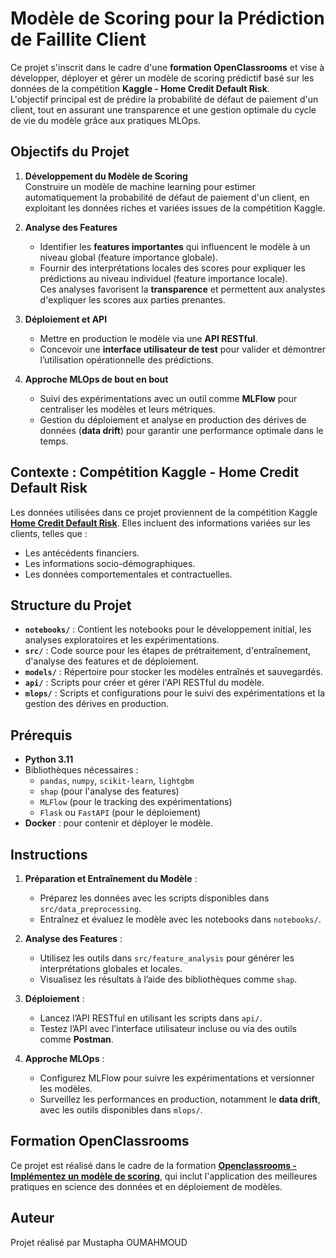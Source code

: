 # Modèle de Scoring pour la Prédiction de Faillite Client

Ce projet s'inscrit dans le cadre d'une **formation OpenClassrooms** et vise à développer, déployer et gérer un modèle de scoring prédictif basé sur les données de la compétition **Kaggle - Home Credit Default Risk**.  
L'objectif principal est de prédire la probabilité de défaut de paiement d'un client, tout en assurant une transparence et une gestion optimale du cycle de vie du modèle grâce aux pratiques MLOps.

## Objectifs du Projet

1. **Développement du Modèle de Scoring**  
   Construire un modèle de machine learning pour estimer automatiquement la probabilité de défaut de paiement d'un client, en exploitant les données riches et variées issues de la compétition Kaggle.

2. **Analyse des Features**  
   - Identifier les **features importantes** qui influencent le modèle à un niveau global (feature importance globale).  
   - Fournir des interprétations locales des scores pour expliquer les prédictions au niveau individuel (feature importance locale).  
   Ces analyses favorisent la **transparence** et permettent aux analystes d'expliquer les scores aux parties prenantes.

3. **Déploiement et API**  
   - Mettre en production le modèle via une **API RESTful**.  
   - Concevoir une **interface utilisateur de test** pour valider et démontrer l’utilisation opérationnelle des prédictions.

4. **Approche MLOps de bout en bout**  
   - Suivi des expérimentations avec un outil comme **MLFlow** pour centraliser les modèles et leurs métriques.  
   - Gestion du déploiement et analyse en production des dérives de données (**data drift**) pour garantir une performance optimale dans le temps.

## Contexte : Compétition Kaggle - Home Credit Default Risk

Les données utilisées dans ce projet proviennent de la compétition Kaggle **[Home Credit Default Risk](https://www.kaggle.com/competitions/home-credit-default-risk)**. Elles incluent des informations variées sur les clients, telles que :  
- Les antécédents financiers.  
- Les informations socio-démographiques.  
- Les données comportementales et contractuelles.

## Structure du Projet

- **`notebooks/`** : Contient les notebooks pour le développement initial, les analyses exploratoires et les expérimentations.  
- **`src/`** : Code source pour les étapes de prétraitement, d'entraînement, d'analyse des features et de déploiement.  
- **`models/`** : Répertoire pour stocker les modèles entraînés et sauvegardés.  
- **`api/`** : Scripts pour créer et gérer l'API RESTful du modèle.  
- **`mlops/`** : Scripts et configurations pour le suivi des expérimentations et la gestion des dérives en production.  

## Prérequis

- **Python 3.11**  
- Bibliothèques nécessaires :  
  - `pandas`, `numpy`, `scikit-learn`, `lightgbm`  
  - `shap` (pour l'analyse des features)  
  - `MLFlow` (pour le tracking des expérimentations)  
  - `Flask` ou `FastAPI` (pour le déploiement)  
- **Docker** : pour contenir et déployer le modèle.  

## Instructions

1. **Préparation et Entraînement du Modèle** :  
   - Préparez les données avec les scripts disponibles dans `src/data_preprocessing`.  
   - Entraînez et évaluez le modèle avec les notebooks dans `notebooks/`.

2. **Analyse des Features** :  
   - Utilisez les outils dans `src/feature_analysis` pour générer les interprétations globales et locales.  
   - Visualisez les résultats à l’aide des bibliothèques comme `shap`.

3. **Déploiement** :  
   - Lancez l’API RESTful en utilisant les scripts dans `api/`.  
   - Testez l’API avec l’interface utilisateur incluse ou via des outils comme **Postman**.

4. **Approche MLOps** :  
   - Configurez MLFlow pour suivre les expérimentations et versionner les modèles.  
   - Surveillez les performances en production, notamment le **data drift**, avec les outils disponibles dans `mlops/`.

## Formation OpenClassrooms

Ce projet est réalisé dans le cadre de la formation **[Openclassrooms - Implémentez un modèle de scoring](https://openclassrooms.com/fr/paths/164-data-scientist)**, qui inclut l'application des meilleures pratiques en science des données et en déploiement de modèles.

## Auteur

Projet réalisé par Mustapha OUMAHMOUD
